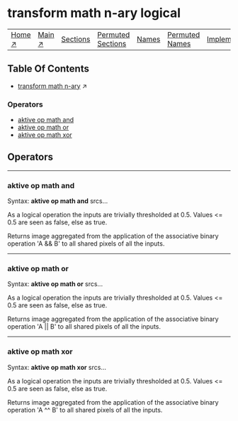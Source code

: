 # transform math n-ary logical

||||||||
|---|---|---|---|---|---|---|
|[Home ↗](/)|[Main ↗](index.md)|[Sections](index.md#sectree)|[Permuted Sections](bypsections.md)|[Names](byname.md)|[Permuted Names](bypnames.md)|[Implementations](bylang.md)|

## Table Of Contents

  - [transform math n-ary](transform_math_nary.md) ↗


### Operators

 - [aktive op math and](#op_math_and)
 - [aktive op math or](#op_math_or)
 - [aktive op math xor](#op_math_xor)

## Operators

---
### <a name='op_math_and'></a> aktive op math and

Syntax: __aktive op math and__ srcs...

As a logical operation the inputs are trivially thresholded at 0.5. Values <= 0.5 are seen as false, else as true.

Returns image aggregated from the application of the associative binary operation 'A && B' to all shared pixels of all the inputs.


---
### <a name='op_math_or'></a> aktive op math or

Syntax: __aktive op math or__ srcs...

As a logical operation the inputs are trivially thresholded at 0.5. Values <= 0.5 are seen as false, else as true.

Returns image aggregated from the application of the associative binary operation 'A || B' to all shared pixels of all the inputs.


---
### <a name='op_math_xor'></a> aktive op math xor

Syntax: __aktive op math xor__ srcs...

As a logical operation the inputs are trivially thresholded at 0.5. Values <= 0.5 are seen as false, else as true.

Returns image aggregated from the application of the associative binary operation 'A ^^ B' to all shared pixels of all the inputs.



